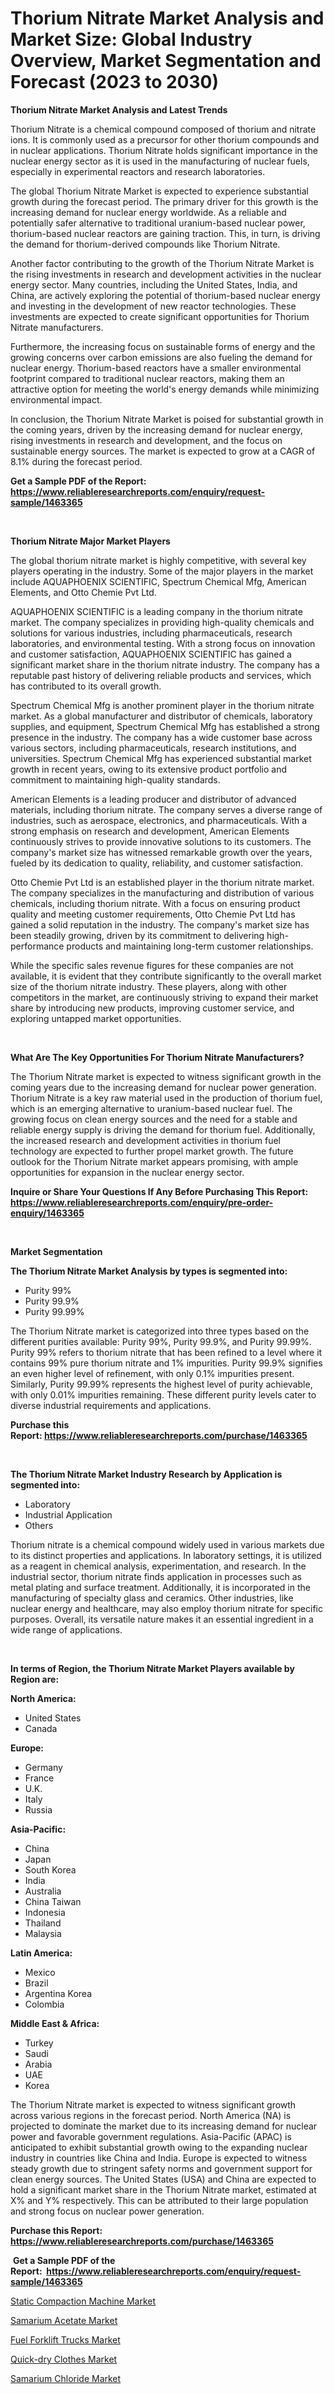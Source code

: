 <p><h1>Thorium Nitrate Market Analysis and Market Size: Global Industry Overview, Market Segmentation and Forecast (2023 to 2030)</h1></p><p><strong>Thorium Nitrate Market Analysis and Latest Trends</strong></p>
<p><p>Thorium Nitrate is a chemical compound composed of thorium and nitrate ions. It is commonly used as a precursor for other thorium compounds and in nuclear applications. Thorium Nitrate holds significant importance in the nuclear energy sector as it is used in the manufacturing of nuclear fuels, especially in experimental reactors and research laboratories.</p><p>The global Thorium Nitrate Market is expected to experience substantial growth during the forecast period. The primary driver for this growth is the increasing demand for nuclear energy worldwide. As a reliable and potentially safer alternative to traditional uranium-based nuclear power, thorium-based nuclear reactors are gaining traction. This, in turn, is driving the demand for thorium-derived compounds like Thorium Nitrate.</p><p>Another factor contributing to the growth of the Thorium Nitrate Market is the rising investments in research and development activities in the nuclear energy sector. Many countries, including the United States, India, and China, are actively exploring the potential of thorium-based nuclear energy and investing in the development of new reactor technologies. These investments are expected to create significant opportunities for Thorium Nitrate manufacturers.</p><p>Furthermore, the increasing focus on sustainable forms of energy and the growing concerns over carbon emissions are also fueling the demand for nuclear energy. Thorium-based reactors have a smaller environmental footprint compared to traditional nuclear reactors, making them an attractive option for meeting the world's energy demands while minimizing environmental impact.</p><p>In conclusion, the Thorium Nitrate Market is poised for substantial growth in the coming years, driven by the increasing demand for nuclear energy, rising investments in research and development, and the focus on sustainable energy sources. The market is expected to grow at a CAGR of 8.1% during the forecast period.</p></p>
<p><strong>Get a Sample PDF of the Report:&nbsp; <a href="https://www.reliableresearchreports.com/enquiry/request-sample/1463365">https://www.reliableresearchreports.com/enquiry/request-sample/1463365</a></strong></p>
<p>&nbsp;</p>
<p><strong>Thorium Nitrate Major Market Players</strong></p>
<p><p>The global thorium nitrate market is highly competitive, with several key players operating in the industry. Some of the major players in the market include AQUAPHOENIX SCIENTIFIC, Spectrum Chemical Mfg, American Elements, and Otto Chemie Pvt Ltd.</p><p>AQUAPHOENIX SCIENTIFIC is a leading company in the thorium nitrate market. The company specializes in providing high-quality chemicals and solutions for various industries, including pharmaceuticals, research laboratories, and environmental testing. With a strong focus on innovation and customer satisfaction, AQUAPHOENIX SCIENTIFIC has gained a significant market share in the thorium nitrate industry. The company has a reputable past history of delivering reliable products and services, which has contributed to its overall growth.</p><p>Spectrum Chemical Mfg is another prominent player in the thorium nitrate market. As a global manufacturer and distributor of chemicals, laboratory supplies, and equipment, Spectrum Chemical Mfg has established a strong presence in the industry. The company has a wide customer base across various sectors, including pharmaceuticals, research institutions, and universities. Spectrum Chemical Mfg has experienced substantial market growth in recent years, owing to its extensive product portfolio and commitment to maintaining high-quality standards.</p><p>American Elements is a leading producer and distributor of advanced materials, including thorium nitrate. The company serves a diverse range of industries, such as aerospace, electronics, and pharmaceuticals. With a strong emphasis on research and development, American Elements continuously strives to provide innovative solutions to its customers. The company's market size has witnessed remarkable growth over the years, fueled by its dedication to quality, reliability, and customer satisfaction.</p><p>Otto Chemie Pvt Ltd is an established player in the thorium nitrate market. The company specializes in the manufacturing and distribution of various chemicals, including thorium nitrate. With a focus on ensuring product quality and meeting customer requirements, Otto Chemie Pvt Ltd has gained a solid reputation in the industry. The company's market size has been steadily growing, driven by its commitment to delivering high-performance products and maintaining long-term customer relationships.</p><p>While the specific sales revenue figures for these companies are not available, it is evident that they contribute significantly to the overall market size of the thorium nitrate industry. These players, along with other competitors in the market, are continuously striving to expand their market share by introducing new products, improving customer service, and exploring untapped market opportunities.</p></p>
<p>&nbsp;</p>
<p><strong>What Are The Key Opportunities For Thorium Nitrate Manufacturers?</strong></p>
<p><p>The Thorium Nitrate market is expected to witness significant growth in the coming years due to the increasing demand for nuclear power generation. Thorium Nitrate is a key raw material used in the production of thorium fuel, which is an emerging alternative to uranium-based nuclear fuel. The growing focus on clean energy sources and the need for a stable and reliable energy supply is driving the demand for thorium fuel. Additionally, the increased research and development activities in thorium fuel technology are expected to further propel market growth. The future outlook for the Thorium Nitrate market appears promising, with ample opportunities for expansion in the nuclear energy sector.</p></p>
<p><strong>Inquire or Share Your Questions If Any Before Purchasing This Report: <a href="https://www.reliableresearchreports.com/enquiry/pre-order-enquiry/1463365">https://www.reliableresearchreports.com/enquiry/pre-order-enquiry/1463365</a></strong></p>
<p>&nbsp;</p>
<p><strong>Market Segmentation</strong></p>
<p><strong>The Thorium Nitrate Market Analysis by types is segmented into:</strong></p>
<p><ul><li>Purity 99%</li><li>Purity 99.9%</li><li>Purity 99.99%</li></ul></p>
<p><p>The Thorium Nitrate market is categorized into three types based on the different purities available: Purity 99%, Purity 99.9%, and Purity 99.99%. Purity 99% refers to thorium nitrate that has been refined to a level where it contains 99% pure thorium nitrate and 1% impurities. Purity 99.9% signifies an even higher level of refinement, with only 0.1% impurities present. Similarly, Purity 99.99% represents the highest level of purity achievable, with only 0.01% impurities remaining. These different purity levels cater to diverse industrial requirements and applications.</p></p>
<p><strong>Purchase this Report:&nbsp;<a href="https://www.reliableresearchreports.com/purchase/1463365">https://www.reliableresearchreports.com/purchase/1463365</a></strong></p>
<p>&nbsp;</p>
<p><strong>The Thorium Nitrate Market Industry Research by Application is segmented into:</strong></p>
<p><ul><li>Laboratory</li><li>Industrial Application</li><li>Others</li></ul></p>
<p><p>Thorium nitrate is a chemical compound widely used in various markets due to its distinct properties and applications. In laboratory settings, it is utilized as a reagent in chemical analysis, experimentation, and research. In the industrial sector, thorium nitrate finds application in processes such as metal plating and surface treatment. Additionally, it is incorporated in the manufacturing of specialty glass and ceramics. Other industries, like nuclear energy and healthcare, may also employ thorium nitrate for specific purposes. Overall, its versatile nature makes it an essential ingredient in a wide range of applications.</p></p>
<p>&nbsp;</p>
<p><strong>In terms of Region, the Thorium Nitrate Market Players available by Region are:</strong></p>
<p>
    <p> <strong> North America: </strong>
        <ul>
            <li>United States</li>
            <li>Canada</li>
        </ul>
        </p> 
    <p> <strong> Europe: </strong>
        <ul>
            <li>Germany</li>
            <li>France</li>
            <li>U.K.</li>
            <li>Italy</li>
            <li>Russia</li>
        </ul>
        </p> 
    <p> <strong> Asia-Pacific: </strong>
        <ul>
            <li>China</li>
            <li>Japan</li>
            <li>South Korea</li>
            <li>India</li>
            <li>Australia</li>
            <li>China Taiwan</li>
            <li>Indonesia</li>
            <li>Thailand</li>
            <li>Malaysia</li>
        </ul>
        </p> 
    <p> <strong> Latin America: </strong>
        <ul>
            <li>Mexico</li>
            <li>Brazil</li>
            <li>Argentina Korea</li>
            <li>Colombia</li>
        </ul>
        </p> 
    <p> <strong> Middle East & Africa: </strong>
        <ul>
            <li>Turkey</li>
            <li>Saudi</li>
            <li>Arabia</li>
            <li>UAE</li>
            <li>Korea</li>
        </ul>
    </p>
    </p>
<p><p>The Thorium Nitrate market is expected to witness significant growth across various regions in the forecast period. North America (NA) is projected to dominate the market due to its increasing demand for nuclear power and favorable government regulations. Asia-Pacific (APAC) is anticipated to exhibit substantial growth owing to the expanding nuclear industry in countries like China and India. Europe is expected to witness steady growth due to stringent safety norms and government support for clean energy sources. The United States (USA) and China are expected to hold a significant market share in the Thorium Nitrate market, estimated at X% and Y% respectively. This can be attributed to their large population and strong focus on nuclear power generation.</p></p>
<p><strong>Purchase this Report: <a href="https://www.reliableresearchreports.com/purchase/1463365">https://www.reliableresearchreports.com/purchase/1463365</a></strong></p>
<p>&nbsp;<strong>Get a Sample PDF of the Report:&nbsp;&nbsp;<a href="https://www.reliableresearchreports.com/enquiry/request-sample/1463365">https://www.reliableresearchreports.com/enquiry/request-sample/1463365</a></strong></p>
<p><strong></strong></p>
<p><p><a href="https://medium.com/@edenkrajcik/static-compaction-machine-market-analysis-its-cagr-market-segmentation-and-global-industry-fd60029e8f92">Static Compaction Machine Market</a></p><p><a href="https://github.com/gshchiplitsov/Market-Research-Report-List-1/blob/main/samarium-acetate-market.md">Samarium Acetate Market</a></p><p><a href="https://medium.com/@jensenklein/fuel-forklift-trucks-market-competitive-analysis-market-trends-and-forecast-to-2030-e646962bd64b">Fuel Forklift Trucks Market</a></p><p><a href="https://medium.com/@fire.honor.safe/quick-dry-clothes-market-competitive-analysis-market-trends-and-forecast-to-2030-bcb8898c7001">Quick-dry Clothes Market</a></p><p><a href="https://github.com/ambrozg/Market-Research-Report-List-1/blob/main/samarium-chloride-market.md">Samarium Chloride Market</a></p></p>